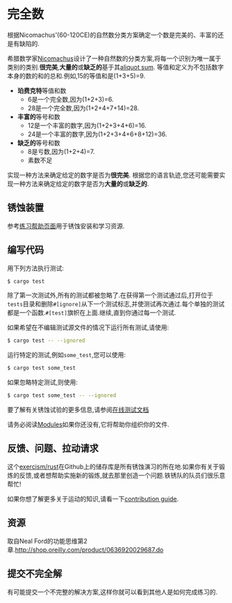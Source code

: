 # 完全数

根据Nicomachus'(60-120CE)的自然数分类方案确定一个数是完美的、丰富的还是有缺陷的.

希腊数学家[Nicomachus](https://en.wikipedia.org/wiki/Nicomachus)设计了一种自然数的分类方案,将每一个识别为唯一属于类别的类别.**很完美**,**大量的**或**缺乏的**基于其[aliquot sum](https://en.wikipedia.org/wiki/Aliquot_sum). 等值和定义为不包括数字本身的数的和的总和.例如,15的等值和是(1+3+5)=9.

-   **珀费克特**等值和数
    -   6是一个完全数,因为(1+2+3)=6.
    -   28是一个完全数,因为(1+2+4+7+14)=28.
-   **丰富的**等号和数
    -   12是一个丰富的数字,因为(1+2+3+4+6)=16.
    -   24是一个丰富的数字,因为(1+2+3+4+6+8+12)=36.
-   **缺乏的**等号和数
    -   8是亏数,因为(1+2+4)=7.
    -   素数不足

实现一种方法来确定给定的数字是否为**很完美**. 根据您的语言轨迹,您还可能需要实现一种方法来确定给定的数字是否为**大量的**或**缺乏的**.

## 锈蚀装置

参考[练习帮助页面][help-page]用于锈蚀安装和学习资源.

## 编写代码

用下列方法执行测试:

```bash
$ cargo test
```

除了第一次测试外,所有的测试都被忽略了.在获得第一个测试通过后,打开位于`tests`目录和删除`#[ignore]`从下一个测试标志,并使测试再次通过.每个单独的测试都是一个函数.`#[test]`旗帜在上面.继续,直到你通过每一个测试.

如果希望在不编辑测试源文件的情况下运行所有测试,请使用:

```bash
$ cargo test -- --ignored
```

运行特定的测试,例如`some_test`,您可以使用:

```bash
$ cargo test some_test
```

如果忽略特定测试,则使用:

```bash
$ cargo test some_test -- --ignored
```

要了解有关锈蚀试验的更多信息,请参阅[在线测试文档][rust-tests]

请务必阅读[Modules](https://doc.rust-lang.org/book/2018-edition/ch07-00-modules.html)如果你还没有,它将帮助你组织你的文件.

## 反馈、问题、拉动请求

这个[exercism/rust](https://github.com/exercism/rust)在Github上的储存库是所有锈蚀演习的所在地.如果你有关于锻炼的反馈,或者想帮助实施新的锻炼,就去那里创造一个问题.铁锈队的队员们很乐意帮忙!

如果你想了解更多关于运动的知识,请看一下[contribution guide](https://github.com/exercism/docs/blob/master/contributing-to-language-tracks/README.md).

[help-page]: https://exercism.io/tracks/rust/learning

[modules]: https://doc.rust-lang.org/book/2018-edition/ch07-00-modules.html

[cargo]: https://doc.rust-lang.org/book/2018-edition/ch14-00-more-about-cargo.html

[rust-tests]: https://doc.rust-lang.org/book/2018-edition/ch11-02-running-tests.html

## 资源

取自Neal Ford的功能思维第2章.<http://shop.oreilly.com/product/0636920029687.do>

## 提交不完全解

有可能提交一个不完整的解决方案,这样你就可以看到其他人是如何完成练习的.
